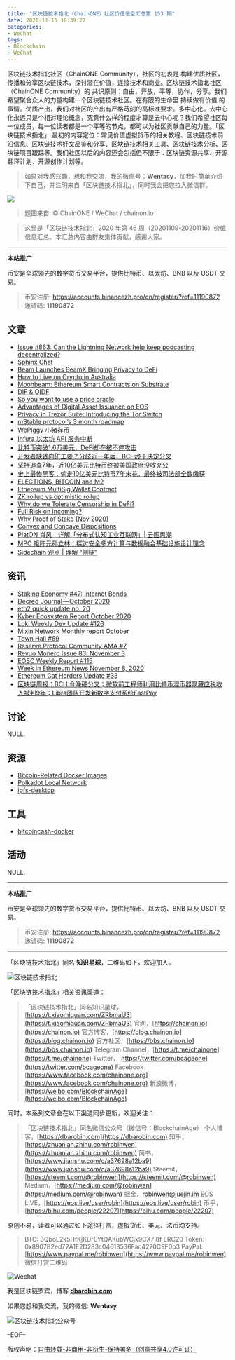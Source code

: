 ```yaml
---
title: "区块链技术指北（ChainONE）社区价值信息汇总第 153 期"
date: 2020-11-15 18:39:27
categories:
- WeChat
tags:
- Blockchain
- WeChat
---
```

区块链技术指北社区（ChainONE Community），社区的初衷是 构建优质社区，传播和分享区块链技术，探讨潜在价值，连接技术和商业。区块链技术指北社区（ChainONE Community）的 共识原则：自由，开放，平等，协作，分享。我们希望聚合众人的力量构建一个区块链技术社区。在有限的生命里 持续做有价值 的事情。优质产出，我们对社区的产出有严格苛刻的高标准要求。多中心化。去中心化永远只是个相对理论概念，究竟什么样的程度才算是去中心呢？我们希望社区每一位成员，每一位读者都是一个平等的节点，都可以为社区贡献自己的力量。「区块链技术指北」 最初的内容定位：常见价值虚拟货币的相关教程、区块链技术前沿信息、区块链技术好文品鉴和分享、区块链技术相关工具、区块链技术分析、区块链项目跟踪等。我们社区以后的内容还会包括但不限于：区块链资源共享、开源翻译计划、开源创作计划等。
<!-- more -->

> 如果对我感兴趣，想和我交流，我的微信号：**Wentasy**，加我时简单介绍下自己，并注明来自「区块链技术指北」，同时我会把您拉入微信群。

![](https://cdn.dbarobin.com/EFxCQjC.png)

> 题图来自: © ChainONE / WeChat / chainon.io

> 这里是「区块链技术指北」2020 年第 46 周（20201109-20201116）价值信息汇总。本汇总内容由群友集体贡献，感谢大家。

***

**本站推广**

币安是全球领先的数字货币交易平台，提供比特币、以太坊、BNB 以及 USDT 交易。

> 币安注册: https://accounts.binancezh.pro/cn/register/?ref=11190872
> 邀请码: **11190872**

## 文章

* [Issue #863: Can the Lightning Network help keep podcasting decentralized?](https://bbs.chainon.io/d/6773)
* [Sphinx Chat](https://bbs.chainon.io/d/6774)
* [Beam Launches BeamX Bringing Privacy to DeFi](https://bbs.chainon.io/d/6775)
* [How to Live on Crypto in Australia](https://bbs.chainon.io/d/6776)
* [Moonbeam: Ethereum Smart Contracts on Substrate](https://bbs.chainon.io/d/6777)
* [DIF & OIDF](https://bbs.chainon.io/d/6779)
* [So you want to use a price oracle](https://bbs.chainon.io/d/6788)
* [Advantages of Digital Asset Issuance on EOS](https://bbs.chainon.io/d/6789)
* [Privacy in Trezor Suite: Introducing the Tor Switch](https://bbs.chainon.io/d/6791)
* [mStable protocol’s 3 month roadmap](https://bbs.chainon.io/d/6794)
* [WePiggy 小猪存币](https://bbs.chainon.io/d/6795)
* [Infura 以太坊 API 服务中断](https://bbs.chainon.io/d/6796)
* [比特币突破1.6万美元，DeFi却在被不停攻击](https://bbs.chainon.io/d/6798)
* [开发者缺钱向矿工要？分歧近一年后，BCH终于决定分叉](https://bbs.chainon.io/d/6799)
* [坚持追查7年，近10亿美元比特币终被美国政府没收充公](https://bbs.chainon.io/d/6800)
* [史上最惨黑客：偷走10亿美元比特币7年未花，最终被司法部全数缴获](https://bbs.chainon.io/d/6801)
* [ELECTIONS, BITCOIN and M2](https://bbs.chainon.io/d/6802)
* [Ethereum MultiSig Wallet Contract](https://bbs.chainon.io/d/6803)
* [ZK rollup vs optimistic rollup](https://bbs.chainon.io/d/6808)
* [Why do we Tolerate Censorship in DeFi?](https://bbs.chainon.io/d/6809)
* [Full Risk on incoming?](https://bbs.chainon.io/d/6810)
* [Why Proof of Stake (Nov 2020)](https://bbs.chainon.io/d/6811)
* [Convex and Concave Dispositions](https://bbs.chainon.io/d/6812)
* [PlatON 肖风：详解「分布式认知工业互联网」| 云图思潮](https://bbs.chainon.io/d/6813)
* [MPC 矩阵元孙立林：探讨安全多方计算与数据融合基础设施设计理念](https://bbs.chainon.io/d/6814)
* [Sidechain 观点 | 理解 “侧链”](https://bbs.chainon.io/d/6815)

## 资讯

* [Staking Economy #47: Internet Bonds](https://bbs.chainon.io/d/6778)
* [Decred Journal — October 2020](https://bbs.chainon.io/d/6780)
* [eth2 quick update no. 20](https://bbs.chainon.io/d/6781)
* [Kyber Ecosystem Report October 2020](https://bbs.chainon.io/d/6782)
* [Loki Weekly Dev Update #126](https://bbs.chainon.io/d/6783)
* [Mixin Network Monthly report October](https://bbs.chainon.io/d/6784)
* [Town Hall #69](https://bbs.chainon.io/d/6785)
* [Reserve Protocol Community AMA #7](https://bbs.chainon.io/d/6786)
* [Revuo Monero Issue 83: November 3](https://bbs.chainon.io/d/6787)
* [EOSC Weekly Report #115](https://bbs.chainon.io/d/6790)
* [Week in Ethereum News November 8, 2020](https://bbs.chainon.io/d/6792)
* [Ethereum Cat Herders Update #33](https://bbs.chainon.io/d/6793)
* [区块链周报：BCH 今晚硬分叉；微软前工程师利用比特币混币器隐藏应税收入被判9年；Libra团队开发新数字支付系统FastPay](https://bbs.chainon.io/d/6797)

## 讨论

NULL.

## 资源

* [Bitcoin-Related Docker Images](https://bbs.chainon.io/d/6804)
* [Polkadot Local Network](https://bbs.chainon.io/d/6806)
* [ipfs-desktop](https://bbs.chainon.io/d/6807)

## 工具

* [bitcoincash-docker](https://bbs.chainon.io/d/6805)

## 活动

NULL.

***

**本站推广**

币安是全球领先的数字货币交易平台，提供比特币、以太坊、BNB 以及 USDT 交易。

> 币安注册: https://accounts.binancezh.pro/cn/register/?ref=11190872
> 邀请码: **11190872**

***

「区块链技术指北」同名 **知识星球**，二维码如下，欢迎加入。

![区块链技术指北](https://cdn.dbarobin.com/3YzonTR.png)

「区块链技术指北」相关资讯渠道：

> 「区块链技术指北」同名知识星球，[https://t.xiaomiquan.com/ZRbmaU3](https://t.xiaomiquan.com/ZRbmaU3)
> 官网，[https://chainon.io](https://chainon.io)
> 官方博客，[https://blog.chainon.io](https://blog.chainon.io)
> 官方社区，[https://bbs.chainon.io](https://bbs.chainon.io)
> Telegram Channel，[https://t.me/chainone](https://t.me/chainone)
> Twitter，[https://twitter.com/bcageone](https://twitter.com/bcageone)
> Facebook，[https://www.facebook.com/chainone.org](https://www.facebook.com/chainone.org)
> 新浪微博，[https://weibo.com/BlockchainAge](https://weibo.com/BlockchainAge)

同时，本系列文章会在以下渠道同步更新，欢迎关注：

> 「区块链技术指北」同名微信公众号（微信号：BlockchainAge）
> 个人博客，[https://dbarobin.com](https://dbarobin.com)
> 知乎，[https://zhuanlan.zhihu.com/robinwen](https://zhuanlan.zhihu.com/robinwen)
> 简书，[https://www.jianshu.com/c/a37698a12ba9](https://www.jianshu.com/c/a37698a12ba9)
> Steemit，[https://steemit.com/@robinwen](https://steemit.com/@robinwen)
> Medium，[https://medium.com/@robinwan](https://medium.com/@robinwan)
> 掘金，[robinwen@juejin.im](https://juejin.im/user/5673ccae60b2260ee435f89a/posts)
> EOS LIVE，[https://eos.live/user/robin](https://eos.live/user/robin)
> 币乎，[https://bihu.com/people/22207](https://bihu.com/people/22207)

原创不易，读者可以通过如下途径打赏，虚拟货币、美元、法币均支持。

> BTC: 3QboL2k5HfKjKDrEYtQAKubWCjx9CX7i8f
> ERC20 Token: 0x8907B2ed72A1E2D283c04613536Fac4270C9F0b3
> PayPal: [https://www.paypal.me/robinwen](https://www.paypal.me/robinwen)
> 微信打赏二维码

![Wechat](https://cdn.dbarobin.com/SzoNl5b.jpg)

我是区块链罗宾，博客 **[dbarobin.com](https://dbarobin.com/)**

如果您想和我交流，我的微信: **Wentasy**

![区块链技术指北公众号](https://cdn.dbarobin.com/w0wignb.png)

–EOF–

版权声明：[自由转载-非商用-非衍生-保持署名（创意共享4.0许可证）](http://creativecommons.org/licenses/by-nc-nd/4.0/deed.zh)